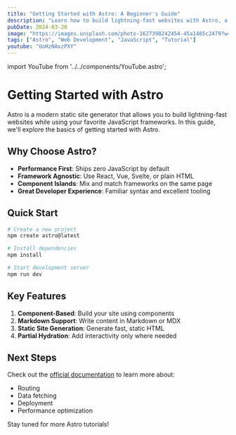 ```yaml
---
title: "Getting Started with Astro: A Beginner's Guide"
description: "Learn how to build lightning-fast websites with Astro, a modern static site generator that lets you use your favorite JavaScript frameworks."
pubDate: 2024-03-20
image: "https://images.unsplash.com/photo-1627398242454-45a1465c2479?w=800&auto=format&fit=crop&q=80"
tags: ["Astro", "Web Development", "JavaScript", "Tutorial"]
youtube: "UoHzNAxzPXY"
---
```


import YouTube from '../../components/YouTube.astro';

# Getting Started with Astro

Astro is a modern static site generator that allows you to build lightning-fast websites while using your favorite JavaScript frameworks. In this guide, we'll explore the basics of getting started with Astro.

<YouTube id={frontmatter.youtube} title="Introduction to Astro" />

## Why Choose Astro?

- **Performance First**: Ships zero JavaScript by default
- **Framework Agnostic**: Use React, Vue, Svelte, or plain HTML
- **Component Islands**: Mix and match frameworks on the same page
- **Great Developer Experience**: Familiar syntax and excellent tooling

## Quick Start

```bash
# Create a new project
npm create astro@latest

# Install dependencies
npm install

# Start development server
npm run dev
```

## Key Features

1. **Component-Based**: Build your site using components
2. **Markdown Support**: Write content in Markdown or MDX
3. **Static Site Generation**: Generate fast, static HTML
4. **Partial Hydration**: Add interactivity only where needed

## Next Steps

Check out the [official documentation](https://docs.astro.build) to learn more about:
- Routing
- Data fetching
- Deployment
- Performance optimization

Stay tuned for more Astro tutorials!
